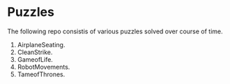 # Puzzles
The following repo consistis of various puzzles solved over course of time.

1) AirplaneSeating. 
2) CleanStrike.
3) GameofLife.
4) RobotMovements.
5) TameofThrones.
